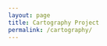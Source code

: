 ```yaml
---
layout: page
title: Cartography Project
permalink: /cartography/
---
```


<!-- ## Cartography Project -->